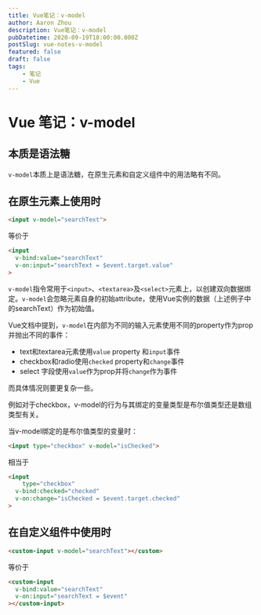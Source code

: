 ```yaml
---
title: Vue笔记：v-model
author: Aaron Zhou
description: Vue笔记：v-model
pubDatetime: 2020-09-19T18:00:00.000Z
postSlug: vue-notes-v-model
featured: false
draft: false
tags:
    - 笔记
    - Vue
---
```

# Vue 笔记：v-model

## 本质是语法糖

`v-model`本质上是语法糖，在原生元素和自定义组件中的用法略有不同。

## 在原生元素上使用时

```html
<input v-model="searchText">
```

等价于

```html
<input
  v-bind:value="searchText"
  v-on:input="searchText = $event.target.value"
>
```

 `v-model`指令常用于`<input>`、`<textarea>`及`<select>`元素上，以创建双向数据绑定。`v-model`会忽略元素自身的初始attribute，使用Vue实例的数据（上述例子中的searchText）作为初始值。

Vue文档中提到，`v-model`在内部为不同的输入元素使用不同的property作为prop并抛出不同的事件：

- text和textarea元素使用`value` property 和`input`事件
- checkbox和radio使用`checked` property和`change`事件
- select 字段使用`value`作为prop并将`change`作为事件

而具体情况则要更复杂一些。

例如对于checkbox，v-model的行为与其绑定的变量类型是布尔值类型还是数组类型有关。

当v-model绑定的是布尔值类型的变量时：

```html
<input type="checkbox" v-model="isChecked">
```

 相当于

```html
<input
	type="checkbox"
  v-bind:checked="checked"
  v-on:change="isChecked = $event.target.checked"
>
```



## 在自定义组件中使用时

```html
<custom-input v-model="searchText"></custom>
```

等价于

```html
<custom-input
  v-bind:value="searchText"
  v-on:input="searchText = $event"
></custom-input>
```

